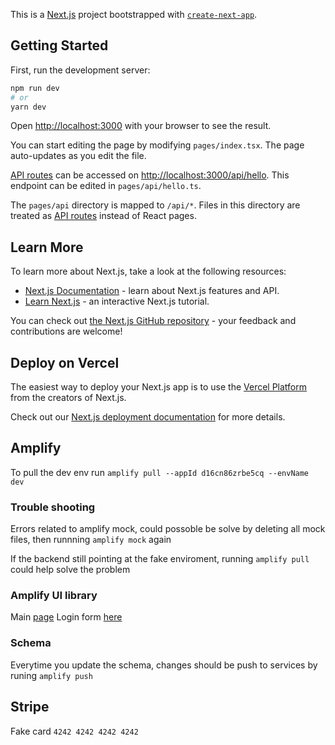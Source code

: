 This is a [Next.js](https://nextjs.org/) project bootstrapped with [`create-next-app`](https://github.com/vercel/next.js/tree/canary/packages/create-next-app).

## Getting Started

First, run the development server:

```bash
npm run dev
# or
yarn dev
```

Open [http://localhost:3000](http://localhost:3000) with your browser to see the result.

You can start editing the page by modifying `pages/index.tsx`. The page auto-updates as you edit the file.

[API routes](https://nextjs.org/docs/api-routes/introduction) can be accessed on [http://localhost:3000/api/hello](http://localhost:3000/api/hello). This endpoint can be edited in `pages/api/hello.ts`.

The `pages/api` directory is mapped to `/api/*`. Files in this directory are treated as [API routes](https://nextjs.org/docs/api-routes/introduction) instead of React pages.

## Learn More

To learn more about Next.js, take a look at the following resources:

- [Next.js Documentation](https://nextjs.org/docs) - learn about Next.js features and API.
- [Learn Next.js](https://nextjs.org/learn) - an interactive Next.js tutorial.

You can check out [the Next.js GitHub repository](https://github.com/vercel/next.js/) - your feedback and contributions are welcome!

## Deploy on Vercel

The easiest way to deploy your Next.js app is to use the [Vercel Platform](https://vercel.com/new?utm_medium=default-template&filter=next.js&utm_source=create-next-app&utm_campaign=create-next-app-readme) from the creators of Next.js.

Check out our [Next.js deployment documentation](https://nextjs.org/docs/deployment) for more details.

## Amplify 

To pull the dev env run `amplify pull --appId d16cn86zrbe5cq --envName dev`

### Trouble shooting

Errors related to amplify mock, could possoble be solve by deleting all mock files, then runnning `amplify mock` again

If the backend still pointing at the fake enviroment, running `amplify pull` could help solve the problem

### Amplify UI library

Main [page](https://ui.docs.amplify.aws/react/getting-started/installation)
Login form [here](https://ui.docs.amplify.aws/react/connected-components/authenticator/customization)

### Schema

Everytime you update the schema, changes should be push to services by runing `amplify push`

## Stripe

Fake card `4242 4242 4242 4242`


